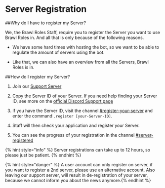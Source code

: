 # Server Registration

##Why do I have to register my Server?

We, the Brawl Roles Staff, require you to register the Server you want to use Brawl Roles in. And all that is only because of the following reasons.

* We have some hard times with hosting the bot, so we want to be able to regulate the amount of servers using the bot.

* Like that, we can also have an overview from all the Servers, Brawl Roles is in.

##How do I register my Server?

1. Join our [Support Server](https://discord.gg/ucScGNU)

2. Copy the Server ID of your Server. If you need help finding your Server ID, see more on the [official Discord Support page](https://support.discord.com/hc/en-us/articles/206346498-Where-can-I-find-my-User-Server-Message-ID-)

3. If you have the Server ID, visit the channel [#register-your-server](https://discord.com/channels/632935044935188510/723308769290879137) and enter the command ``.register [your-Server-ID]``.

4. Staff will then check your application and register your Server.

5. You can see the progress of your registration in the channel [#server-registered](https://discord.com/channels/632935044935188510/719274112773652490)

{% hint style="info" %}
Server registrations can take up to 12 hours, so please just be patient.
{% endhint %}

{% hint style="danger" %}
A user account can only register on server, if you want to register a 2nd server, please use an alternative account. Also leaving our support server, will result in de-registration of your server, because we cannot inform you about the news anymore.{% endhint %}
